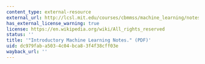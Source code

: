 ```yaml
---
content_type: external-resource
external_url: http://lcsl.mit.edu/courses/cbmmss/machine_learning/notes/MLNotes_Oct16.pdf
has_external_license_warning: true
license: https://en.wikipedia.org/wiki/All_rights_reserved
status: ''
title: '"Introductory Machine Learning Notes." (PDF)'
uid: dc979fab-a503-4c04-bca8-3f4f38cff03e
wayback_url: ''
---
```


